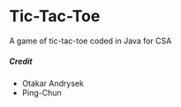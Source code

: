 # Tic-Tac-Toe
A game of tic-tac-toe coded in Java for CSA

##### Credit
- Otakar Andrysek
- Ping-Chun
